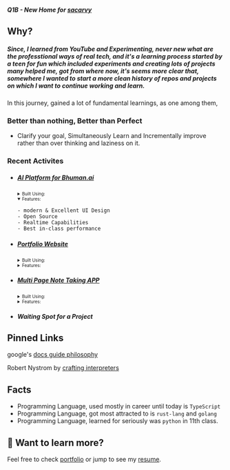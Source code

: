 ##### Q1B - New Home for [sacarvy](github.com/sacarvy)

## Why?

<!--  -->

##### Since, I learned from YouTube and Experimenting, never new what are the professtional ways of real tech, and it's a learning process started by a teen for fun which included experiments and creating lots of projects many helped me, got from where now, it's seems more clear that, somewhere I wanted to start a more clean history of repos and projects on which I want to continue working and learn.

In this journey, gained a lot of fundamental learnings, as one among them,

### Better than nothing, Better than Perfect

-   Clarify your goal, Simultaneously Learn and Incrementally improve rather than over thinking and laziness on it.

<!-- #### Although, Projects speaks more profoundly for a developer than he himself! -->
<!-- a note taking app, building with modern stack  -->

### Recent Activites

-   ##### [AI Platform for Bhuman.ai]()
    <details>
      <summary style="font-size:10px;" >Built Using:</summary>
       
      ```
    - web-framework `Solidjs`
    - css-framework `Tailwindcss`
    - programming language: `TypeScript`
    - API-Layer `Axios`
      ```
    </details>
    <details open>
      <summary style="font-size:10px;" >Features:</summary>
       
      ```
    - modern & Excellent UI Design
    - Open Source
    - Realtime Capabilities
    - Best in-class performance
      ```
    </details>
-   ##### [Portfolio Website]()
    <details>
      <summary style="font-size:10px;" >Built Using:</summary>
       
      ```
    - web-framework `Astro` using `Solidjs`
    - css-framework `Tailwindcss`
    - programming language: `TypeScript`
      ```
    </details>
    <details>
      <summary style="font-size:10px;" >Features:</summary>
       
      ```
    - SEO Friendly
    - Dark Mode
    - Fully Static Site
      ```
    </details>
-   ##### [Multi Page Note Taking APP]()

    <details>
      <summary style="font-size:10px;" >Built Using:</summary>
       
      ```
    - web-framework `Vue` using `Nuxt`
    - css-framework `Tailwindcss`
    - programming language: `TypeScript`
    - database `Cloudflare Workers KV`
      ```
    </details>
    <details>
      <summary style="font-size:10px;" >Features:</summary>
       
      ```
    - modern & Excellent UI Design
    - Open Source
    - Realtime Capabilities
    - Best in-class performance
      ```
    </details>

-   ##### Waiting Spot for a Project

## Pinned Links

google's [docs guide philosophy](https://google.github.io/styleguide/docguide/philosophy.html)

Robert Nystrom by [crafting interpreters](https://craftinginterpreters.com/contents.html)

## Facts

-   Programming Language, used mostly in career until today is `TypeScript`
-   Programming Language, got most attracted to is `rust-lang` and `golang`
-   Programming Language, learned for seriously was `python` in 11th class.

## 👀 Want to learn more?

Feel free to check [portfolio](https://docs.astro.build) or jump to see my [resume](https://astro.build/chat).

